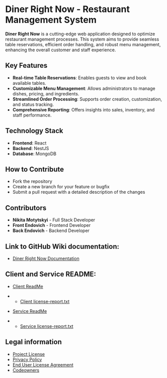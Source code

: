 # Diner Right Now - Restaurant Management System

**Diner Right Now** is a cutting-edge web application designed to optimize restaurant management processes. This system aims to provide seamless table reservations, efficient order handling, and robust menu management, enhancing the overall customer and staff experience.

## Key Features
- **Real-time Table Reservations**: Enables guests to view and book available tables.
- **Customizable Menu Management**: Allows administrators to manage dishes, pricing, and ingredients.
- **Streamlined Order Processing**: Supports order creation, customization, and status tracking.
- **Comprehensive Reporting**: Offers insights into sales, inventory, and staff performance.

## Technology Stack
- **Frontend**: React
- **Backend**: NestJS
- **Database**: MongoDB

## How to Contribute
- Fork the repository
- Create a new branch for your feature or bugfix
- Submit a pull request with a detailed description of the changes

## Contributors
- **Nikita Motytskyi** - Full Stack Developer
- **Front Endovich** - Frontend Developer
- **Back Endovich** - Backend Developer

## Link to GitHub Wiki documentation:
- [Diner Right Now Documentation](https://github.com/Chipernes/diner-right-now/wiki)

## Client and Service README:
- [Client ReadMe](drn-client%2FREADME.md)
- - [Client license-report.txt](drn-client%2Flicense-report.txt)


- [Service ReadMe](drn-service%2FREADME.md)
- - [Service license-report.txt](drn-service%2Flicense-report.txt)

## Legal information
- [Project License](LICENSE)
- [Privacy Policy](PRIVACY_POLICY.md)
- [End User License Agreement](EULA.md)
- [Codeowners](CODEOWNERS)
